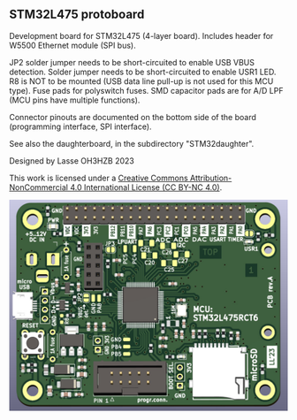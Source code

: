 ## STM32L475 protoboard

Development board for STM32L475 (4-layer board). Includes header for W5500 Ethernet module (SPI bus).

JP2 solder jumper needs to be short-circuited to enable USB VBUS detection. Solder jumper needs to be short-circuited to enable USR1 LED. 
R8 is NOT to be mounted (USB data line pull-up is not used for this MCU type). Fuse pads for polyswitch fuses. SMD capacitor pads are for A/D LPF (MCU pins have multiple functions).

Connector pinouts are documented on the bottom side of the board (programming interface, SPI interface).

See also the daughterboard, in the subdirectory "STM32daughter".

Designed by Lasse OH3HZB 2023

This work is licensed under a [Creative Commons Attribution-NonCommercial 4.0 International License (CC BY-NC 4.0)](https://creativecommons.org/licenses/by-nc/4.0/).

![3d](STM32L475-protoboard-3D.jpg)


